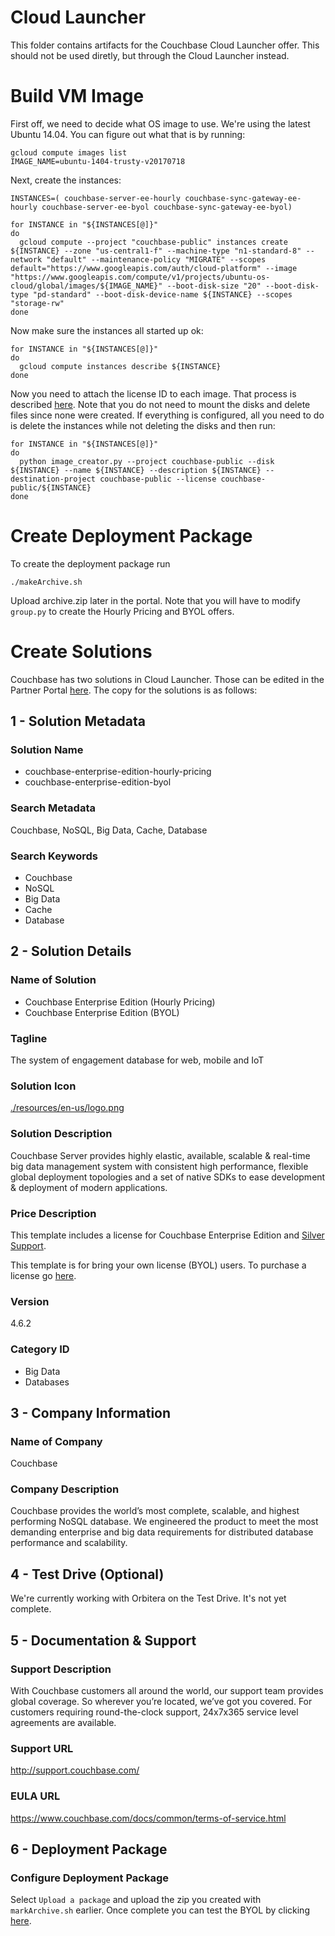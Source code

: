 # Cloud Launcher

This folder contains artifacts for the Couchbase Cloud Launcher offer.  This should not be used diretly, but through the Cloud Launcher instead.

# Build VM Image

First off, we need to decide what OS image to use.  We're using the latest Ubuntu 14.04.  You can figure out what that is by running:

    gcloud compute images list
    IMAGE_NAME=ubuntu-1404-trusty-v20170718

Next, create the instances:

    INSTANCES=( couchbase-server-ee-hourly couchbase-sync-gateway-ee-hourly couchbase-server-ee-byol couchbase-sync-gateway-ee-byol)

    for INSTANCE in "${INSTANCES[@]}"
    do
      gcloud compute --project "couchbase-public" instances create ${INSTANCE} --zone "us-central1-f" --machine-type "n1-standard-8" --network "default" --maintenance-policy "MIGRATE" --scopes default="https://www.googleapis.com/auth/cloud-platform" --image "https://www.googleapis.com/compute/v1/projects/ubuntu-os-cloud/global/images/${IMAGE_NAME}" --boot-disk-size "20" --boot-disk-type "pd-standard" --boot-disk-device-name ${INSTANCE} --scopes "storage-rw"
    done

Now make sure the instances all started up ok:

    for INSTANCE in "${INSTANCES[@]}"
    do
      gcloud compute instances describe ${INSTANCE}
    done

Now you need to attach the license ID to each image.  That process is described [here](https://cloud.google.com/launcher/docs/partners/technical-components#create_the_base_solution_vm).  Note that you do not need to mount the disks and delete files since none were created.  If everything is configured, all you need to do is delete the instances while not deleting the disks and then run:

    for INSTANCE in "${INSTANCES[@]}"
    do
      python image_creator.py --project couchbase-public --disk ${INSTANCE} --name ${INSTANCE} --description ${INSTANCE} --destination-project couchbase-public --license couchbase-public/${INSTANCE}
    done

# Create Deployment Package

To create the deployment package run

    ./makeArchive.sh

Upload archive.zip later in the portal.  Note that you will have to modify `group.py` to create the Hourly Pricing and BYOL offers.

# Create Solutions

Couchbase has two solutions in Cloud Launcher.  Those can be edited in the Partner Portal [here](https://console.cloud.google.com/partner/solutions?project=couchbase-public&authuser=1).  The copy for the solutions is as follows:

## 1 - Solution Metadata

### Solution Name
* couchbase-enterprise-edition-hourly-pricing
* couchbase-enterprise-edition-byol

### Search Metadata
Couchbase, NoSQL, Big Data, Cache, Database

### Search Keywords
* Couchbase
* NoSQL
* Big Data
* Cache
* Database

## 2 - Solution Details

### Name of Solution
* Couchbase Enterprise Edition (Hourly Pricing)
* Couchbase Enterprise Edition (BYOL)

### Tagline
The system of engagement database for web, mobile and IoT

### Solution Icon
[./resources/en-us/logo.png](./resources/en-us/logo.png)

### Solution Description
Couchbase Server provides highly elastic, available, scalable & real-time big data management system with consistent high performance, flexible global deployment topologies and a set of native SDKs to ease development & deployment of modern applications.

### Price Description
This template includes a license for Couchbase Enterprise Edition and <a href="https://www.couchbase.com/support-policy">Silver Support</a>.

This template is for bring your own license (BYOL) users.  To purchase a license go <a href="https://www.couchbase.com/subscriptions-and-support">here</a>.

### Version
4.6.2

### Category ID
* Big Data
* Databases

## 3 - Company Information

### Name of Company
Couchbase

### Company Description
Couchbase provides the world’s most complete, scalable, and highest performing NoSQL database. We engineered the product to meet the most demanding enterprise and big data requirements for distributed database performance and scalability.

## 4 - Test Drive (Optional)
We're currently working with Orbitera on the Test Drive.  It's not yet complete.

## 5 - Documentation & Support

### Support Description
With Couchbase customers all around the world, our support team provides global coverage. So wherever you’re located, we’ve got you covered. For customers requiring round-the-clock support, 24x7x365 service level agreements are available.

### Support URL
http://support.couchbase.com/

### EULA URL
https://www.couchbase.com/docs/common/terms-of-service.html

## 6 - Deployment Package

### Configure Deployment Package
Select `Upload a package` and upload the zip you created with `markArchive.sh` earlier.  Once complete you can test the BYOL by clicking [here](https://console.cloud.google.com/launcher/config/couchbase-public/couchbase-enterprise-edition-byol?src=console&project=couchbase-dev&authuser=1&preview=couchbase-public%2Fcouchbase-enterprise-edition-byol).
